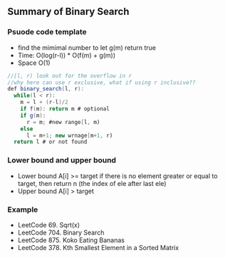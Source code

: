## Summary of Binary Search

### Psuode code template
- find the mimimal number to let g(m) return true
- Time: O(log(r-l)) * O(f(m) + g(m))
- Space O(1)
```java
//[l, r) look out for the overflow in r
//why here can use r exclusive, what if using r inclusive??
def binary_search(l, r):
  while(l < r):
    m = l + (r-l)/2
    if f(m): return m # optional
    if g(m):
      r = m; #new range[l, m)
    else 
      l = m+1; new wrnage[m+1, r)
  return l # or not found
```

### Lower bound and upper bound
- Lower bound A[i] >= target
  if there is no element greater or equal to target, then return n (the index of ele after last ele)
- Upper bound A[i] > target

### Example
- LeetCode 69. Sqrt(x)
- LeetCode 704. Binary Search
- LeetCode 875. Koko Eating Bananas
- LeetCode 378. Kth Smallest Element in a Sorted Matrix
